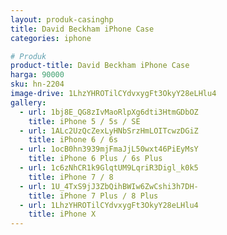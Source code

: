 ```yaml
---
layout: produk-casinghp
title: David Beckham iPhone Case
categories: iphone

# Produk
product-title: David Beckham iPhone Case
harga: 90000
sku: hn-2204
image-drive: 1LhzYHROTilCYdvxygFt3OkyY28eLHlu4
gallery:
  - url: 1bj8E_QG8zIvMaoRlpXg6dti3HtmGDbOZ
    title: iPhone 5 / 5s / SE
  - url: 1ALc2UzQcZexLyHNbSrzHmLOITcwzDGiZ
    title: iPhone 6 / 6s
  - url: 1ocB0hn3939mjFmaJjL50wxt46PiEyMsY
    title: iPhone 6 Plus / 6s Plus
  - url: 1c6zNhCR1k9GlqtUM9LqriR3Digl_k0k5
    title: iPhone 7 / 8
  - url: 1U_4TxS9jJ3ZbQihBWIw6ZwCshi3h7DH-
    title: iPhone 7 Plus / 8 Plus
  - url: 1LhzYHROTilCYdvxygFt3OkyY28eLHlu4
    title: iPhone X
---
```

